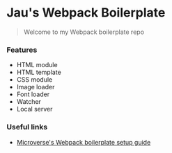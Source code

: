 # Jau's Webpack Boilerplate
> Welcome to my Webpack boilerplate repo

### Features
- HTML module
- HTML template
- CSS module
- Image loader
- Font loader
- Watcher
- Local server

### Useful links
- [Microverse's Webpack boilerplate setup guide](https://github.com/microverseinc/curriculum-javascript/blob/main/todo-list/exercises/exercise_set_up_project_with_webpack.md)
